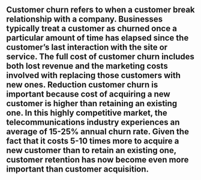## Customer churn refers to when a customer break relationship with a company. Businesses typically treat a customer as churned once a particular amount of time has elapsed since the customer’s last interaction with the site or service. The full cost of customer churn includes both lost revenue and the marketing costs involved with replacing those customers with new ones. Reduction customer churn is important because cost of acquiring a new customer is higher than retaining an existing one. In this highly competitive market, the telecommunications industry experiences an average of 15-25% annual churn rate. Given the fact that it costs 5-10 times more to acquire a new customer than to retain an existing one, customer retention has now become even more important than customer acquisition.
